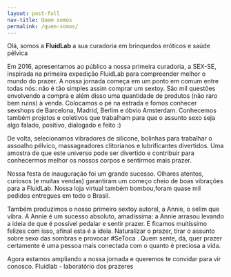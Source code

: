 ```yaml
---
layout: post-full
nav-title: Quem somos
permalink: /quem-somos/
---
```

Olá, somos a <b>FluidLab</b> a sua curadoria em brinquedos eróticos e saúde pélvica

Em 2016, apresentamos ao público a nossa primeira curadoria, a SEX-SE, inspirada na primeira expedição FluidLab para compreender melhor o mundo do prazer. A nossa jornada começa em um ponto em comum entre todas nós: não é tão simples assim comprar um sextoy. São mil questões envolvendo a compra e além disso uma quantidade de produtos (não raro bem ruins) à venda.  Colocamos o pé na estrada e fomos conhecer sexshops de Barcelona, Madrid, Berlim e óbvio Amsterdam. Conhecemos também projetos e coletivos que trabalham para que o assunto sexo seja algo falado, positivo, dialogado e feito :) 

De volta, selecionamos vibradores de silicone, bolinhas para trabalhar o assoalho pélvico, massageadores clitorianos e lubrificantes divertidos. Uma amostra de que este universo pode ser divertido e contribuir para conhecermos melhor os nossos corpos e sentirmos mais prazer. 

Nossa festa de inauguração foi um grande sucesso. Olhares atentos, curiosos (e muitas vendas) garantiram um começo cheio de boas vibrações para a FluidLab. Nossa loja virtual também bombou,foram quase mil pedidos entregues em todo o Brasil.

Também produzimos o nosso primeiro sextoy autoral, a Annie, o selim que vibra. A Annie é um sucesso absoluto, amadíssima: a Annie arrasou levando a ideia de que é possível pedalar e sentir prazer. E ficamos muitíssimo felizes com isso, afinal esta é a ideia. Naturalizar o prazer, tirar o assunto sobre sexo das sombras e provocar #SeToca . Quem sente, dá, quer prazer certamente é uma pessoa mais conectada com o quanto é preciosa a vida. 

Agora estamos ampliando a nossa jornada e queremos te convidar para vir conosco. Fluidlab - laboratório dos prazeres 


